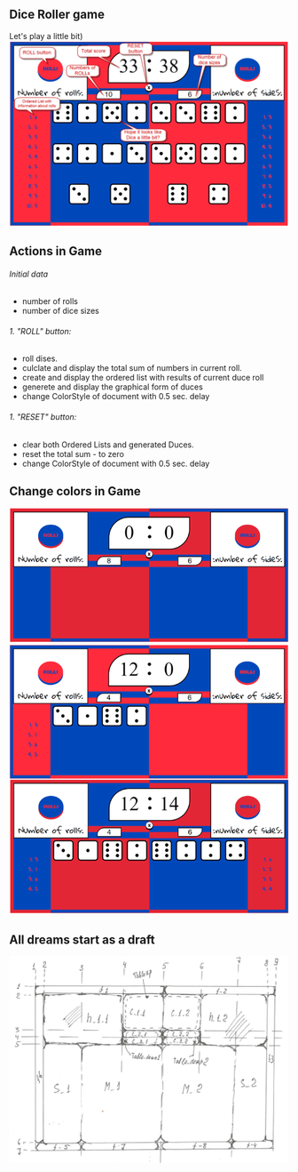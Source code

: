 ## Dice Roller game

Let's play a little bit)
![-](images/dice_game.png)

## Actions in Game

###### Initial data
* number of rolls
* number of dice sizes

###### 1. "ROLL" button:
 * roll dises.
 *  culclate and display the total sum of numbers in current roll.
 *  create and display the ordered list with results of current duce roll
 *  generete and display the graphical form of duces
 *  change ColorStyle of document with 0.5 sec. delay

###### 1. "RESET" button:
 * clear both Ordered Lists and generated Duces.
 *  reset the total sum - to zero
 *  change ColorStyle of document with 0.5 sec. delay

## Change colors in Game
![-](images/game_colors.png)

## All dreams start as a draft
![-](images/project.png)
